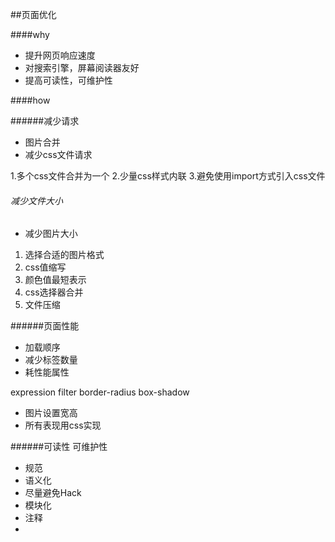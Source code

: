 ##页面优化

####why

- 提升网页响应速度
- 对搜索引擎，屏幕阅读器友好
- 提高可读性，可维护性


####how


######减少请求



- 图片合并
- 减少css文件请求  

1.多个css文件合并为一个
2.少量css样式内联
3.避免使用import方式引入css文件 
 



###### 减少文件大小


- 减少图片大小

1. 选择合适的图片格式 
2. css值缩写
3. 颜色值最短表示
4. css选择器合并
5. 文件压缩



######页面性能
- 加载顺序
- 减少标签数量
- 耗性能属性

 expression
 filter
 border-radius
 box-shadow
 
 - 图片设置宽高
 - 所有表现用css实现



######可读性 可维护性

- 规范
- 语义化
- 尽量避免Hack
- 模块化
- 注释
- 

